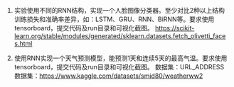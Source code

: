 1. 实验使用不同的RNN结构，实现一个人脸图像分类器。至少对比2种以上结构训练损失和准确率差异，如：LSTM、GRU、RNN、BiRNN等。要求使用tensorboard，提交代码及run目录和可视化截图。
   https://scikit-learn.org/stable/modules/generated/sklearn.datasets.fetch_olivetti_faces.html

2. 使用RNN实现一个天气预测模型，能预测1天和连续5天的最高气温。要求使用tensorboard，提交代码及run目录和可视化截图。
   数据集：URL_ADDRESS   数据集：https://www.kaggle.com/datasets/smid80/weatherww2
